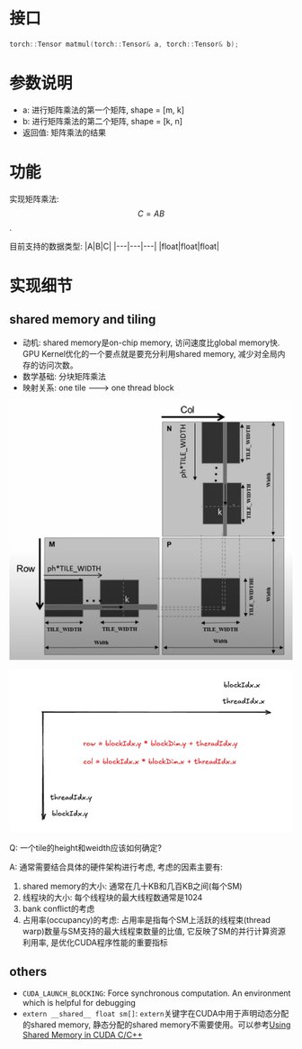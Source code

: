 # 接口
```c
torch::Tensor matmul(torch::Tensor& a, torch::Tensor& b);
```
# 参数说明
* a: 进行矩阵乘法的第一个矩阵, shape = [m, k]
* b: 进行矩阵乘法的第二个矩阵, shape = [k, n]
* 返回值: 矩阵乘法的结果

# 功能
实现矩阵乘法:
$$C=AB$$.

目前支持的数据类型:
|A|B|C|
|---|---|---|
|float|float|float|

# 实现细节
## shared memory and tiling
* 动机: shared memory是on-chip memory, 访问速度比global memory快. GPU Kernel优化的一个要点就是要充分利用shared memory, 减少对全局内存的访问次数。
* 数学基础: 分块矩阵乘法
* 映射关系: one tile ---> one thread block

![分块矩阵乘法和基于tile的实现](../figures/matmul.png)

![2D thread grids and blocks organization](../figures/2d_thread_grids.png)

Q: 一个tile的height和weidth应该如何确定?

A: 通常需要结合具体的硬件架构进行考虑, 考虑的因素主要有:
1. shared memory的大小: 通常在几十KB和几百KB之间(每个SM)
2. 线程块的大小: 每个线程块的最大线程数通常是1024
3. bank conflict的考虑
4. 占用率(occupancy)的考虑: 占用率是指每个SM上活跃的线程束(thread warp)数量与SM支持的最大线程束数量的比值, 它反映了SM的并行计算资源利用率, 是优化CUDA程序性能的重要指标

## others
* `CUDA_LAUNCH_BLOCKING`: Force synchronous computation. An environment which is helpful for debugging
* `extern __shared__ float sm[]`: `extern`关键字在CUDA中用于声明动态分配的shared memory, 静态分配的shared memory不需要使用。可以参考[Using Shared Memory in CUDA C/C++](https://developer.nvidia.com/blog/using-shared-memory-cuda-cc/)